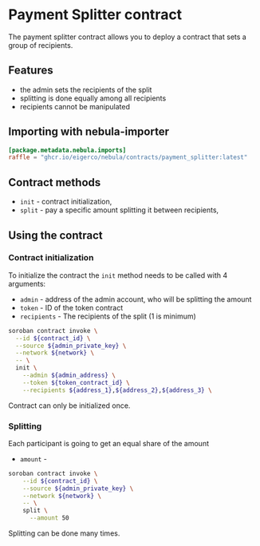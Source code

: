 # Payment Splitter contract

The payment splitter contract allows you to deploy a contract that sets a group of recipients.

## Features

- the admin sets the recipients of the split
- splitting is done equally among all recipients
- recipients cannot be manipulated

## Importing with nebula-importer

```toml
[package.metadata.nebula.imports]
raffle = "ghcr.io/eigerco/nebula/contracts/payment_splitter:latest"
```

## Contract methods

- `init` - contract initialization,
- `split` - pay a specific amount splitting it between recipients,

## Using the contract

### Contract initialization

To initialize the contract the `init` method needs to be called with 4 arguments:

- `admin` - address of the admin account, who will be splitting the amount
- `token` - ID of the token contract
- `recipients` - The recipients of the split (1 is minimum)

```bash
soroban contract invoke \
  --id ${contract_id} \
  --source ${admin_private_key} \
  --network ${network} \
  -- \
  init \
    --admin ${admin_address} \
    --token ${token_contract_id} \
    --recipients ${address_1},${address_2},${address_3} \
```

Contract can only be initialized once.

### Splitting

Each participant is going to get an equal share of the amount

- `amount` - 

```bash
soroban contract invoke \
    --id ${contract_id} \
    --source ${admin_private_key} \
    --network ${network} \
    -- \
    split \
      --amount 50
```

Splitting can be done many times.

